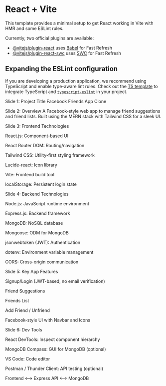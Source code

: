 # React + Vite

This template provides a minimal setup to get React working in Vite with HMR and some ESLint rules.

Currently, two official plugins are available:

- [@vitejs/plugin-react](https://github.com/vitejs/vite-plugin-react/blob/main/packages/plugin-react/README.md) uses [Babel](https://babeljs.io/) for Fast Refresh
- [@vitejs/plugin-react-swc](https://github.com/vitejs/vite-plugin-react-swc) uses [SWC](https://swc.rs/) for Fast Refresh

## Expanding the ESLint configuration

If you are developing a production application, we recommend using TypeScript and enable type-aware lint rules. Check out the [TS template](https://github.com/vitejs/vite/tree/main/packages/create-vite/template-react-ts) to integrate TypeScript and [`typescript-eslint`](https://typescript-eslint.io) in your project.


Slide 1: Project Title
Facebook Friends App Clone

Slide 2: Overview
A Facebook-style web app to manage friend suggestions and friend lists.
Built using the MERN stack with Tailwind CSS for a sleek UI.

Slide 3: Frontend Technologies

React.js: Component-based UI

React Router DOM: Routing/navigation

Tailwind CSS: Utility-first styling framework

Lucide-react: Icon library

Vite: Frontend build tool

localStorage: Persistent login state

Slide 4: Backend Technologies

Node.js: JavaScript runtime environment

Express.js: Backend framework

MongoDB: NoSQL database

Mongoose: ODM for MongoDB

jsonwebtoken (JWT): Authentication

dotenv: Environment variable management

CORS: Cross-origin communication

Slide 5: Key App Features

Signup/Login (JWT-based, no email verification)

Friend Suggestions

Friends List

Add Friend / Unfriend

Facebook-style UI with Navbar and Icons

Slide 6: Dev Tools

React DevTools: Inspect component hierarchy

MongoDB Compass: GUI for MongoDB (optional)

VS Code: Code editor

Postman / Thunder Client: API testing (optional)

Frontend <--> Express API <--> MongoDB

<!-- <img
  src={user.avatar || `https://i.pravatar.cc/150?u=${user._id}`}
  alt={user.name}
/>
 -->
